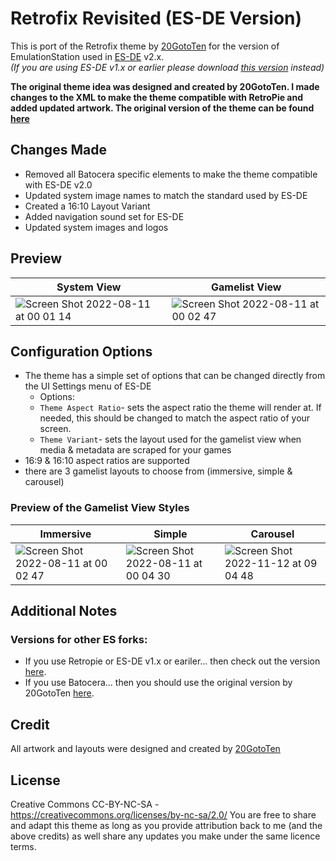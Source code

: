 # Retrofix Revisited (ES-DE Version)
This is port of the Retrofix theme by [20GotoTen](https://github.com/20GotoTen) for the version of EmulationStation used in [ES-DE](https://es-de.org/) v2.x.  
*(If you are using ES-DE v1.x or earlier please download [this version](https://github.com/anthonycaccese/retrofix-revisited-retropie) instead)*  

**The original theme idea was designed and created by 20GotoTen.  I made changes to the XML to make the theme compatible with RetroPie and added updated artwork. The original version of the theme can be found [here](https://github.com/20GotoTen/es-theme-retrofix)**

## Changes Made

- Removed all Batocera specific elements to make the theme compatible with ES-DE v2.0
- Updated system image names to match the standard used by ES-DE
- Created a 16:10 Layout Variant
- Added navigation sound set for ES-DE
- Updated system images and logos

## **Preview**

| System View | Gamelist View |
|----|----|
| ![Screen Shot 2022-08-11 at 00 01 14](https://user-images.githubusercontent.com/1454947/184063378-5de2ba90-88b4-4398-9e2c-cbafe54e4bf8.png) | ![Screen Shot 2022-08-11 at 00 02 47](https://user-images.githubusercontent.com/1454947/184063396-341fb5bb-23f0-41f4-8229-59a1402a4657.png) | 

## **Configuration Options**

- The theme has a simple set of options that can be changed directly from the UI Settings menu of ES-DE 
   - Options:
   - `Theme Aspect Ratio`- sets the aspect ratio the theme will render at. If needed, this should be changed to match the aspect ratio of your screen.
   - `Theme Variant`- sets the layout used for the gamelist view when media & metadata are scraped for your games
- 16:9 & 16:10 aspect ratios are supported
- there are 3 gamelist layouts to choose from (immersive, simple & carousel)

### Preview of the Gamelist View Styles

| Immersive | Simple | Carousel |
|----|----|----|
| ![Screen Shot 2022-08-11 at 00 02 47](https://user-images.githubusercontent.com/1454947/184063396-341fb5bb-23f0-41f4-8229-59a1402a4657.png) | ![Screen Shot 2022-08-11 at 00 04 30](https://user-images.githubusercontent.com/1454947/184063624-6b169152-dda5-4b80-86ad-b909ae0fa4f6.png) | ![Screen Shot 2022-11-12 at 09 04 48](https://user-images.githubusercontent.com/1454947/201477834-0e089f9c-a295-4dc7-9f17-9aef0c3a3702.png) |

## **Additional Notes**

### Versions for other ES forks:
* If you use Retropie or ES-DE v1.x or eariler... then check out the version [here](https://github.com/anthonycaccese/retrofix-revisited-retropie).
* If you use Batocera... then you should use the original version by 20GotoTen [here](https://github.com/20GotoTen/es-theme-retrofix).

## **Credit**
All artwork and layouts were designed and created by [20GotoTen](https://github.com/20GotoTen)

## **License**
Creative Commons CC-BY-NC-SA - https://creativecommons.org/licenses/by-nc-sa/2.0/
You are free to share and adapt this theme as long as you provide attribution back to me (and the above credits) as well share any updates you make under the same licence terms.
